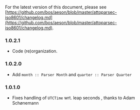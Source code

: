 For the latest version of this document, please see [https://github.com/bos/aeson/blob/master/attoparsec-iso8601/changelog.md](https://github.com/bos/aeson/blob/master/attoparsec-iso8601/changelog.md).

### 1.0.2.1

* Code (re)organization.

### 1.0.2.0

* Add `month :: Parser Month` and `quarter :: Parser Quarter`

### 1.0.1.0

* Fixes handling of `UTCTime` wrt. leap seconds , thanks to Adam Schønemann

